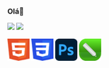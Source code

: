 ### Olá👋
<div ajustify-content="center"> 
 <img  width="49%" src="https://github-readme-stats.vercel.app/api?username=ricardolopes2025&show_icons=true&theme=algolia"/>  
 <img  width="49%" src="https://github-readme-stats.vercel.app/api/top-langs/?username=ricardolopes2025&langs_count=&theme=algolia"/>
</div>
 <br>
 
<div>
  <img  alt="Ricardo-HTML" width="50" height="50"  src="https://github.com/ricardolopes2025/img/blob/201446d87f9e0a6a69c3c6363df269aee0ede88b/html.svg" />
  <img  alt="Ricardo-CSS" width="50" height="50"  src="https://github.com/ricardolopes2025/img/blob/201446d87f9e0a6a69c3c6363df269aee0ede88b/css.svg" />
  <img  alt="Ricardo-PSD" width="50" height="50" src="https://github.com/ricardolopes2025/img/blob/aa62e384b1a46c83a6fb86416f66d0aa384d6273/psd.svg"/>
  <img  alt="Ricardo-CDR" width="50" height="50" src="https://github.com/ricardolopes2025/img/blob/aa62e384b1a46c83a6fb86416f66d0aa384d6273/cdr.svg" />
</div>
 

